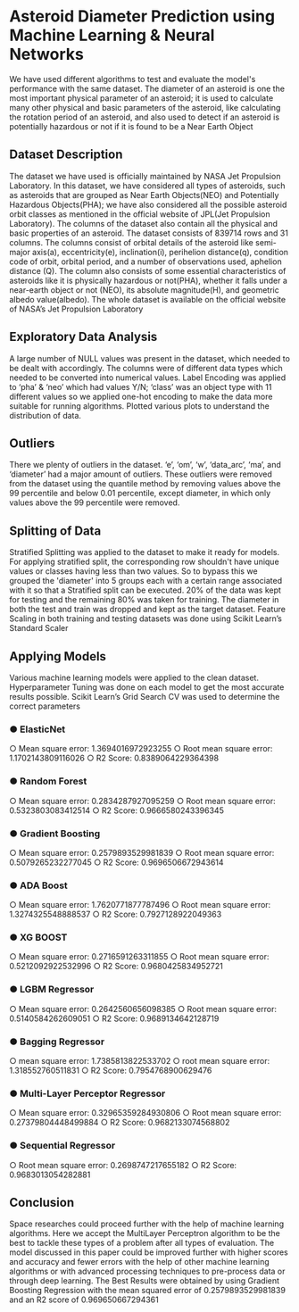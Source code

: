 <h1>Asteroid Diameter Prediction using Machine Learning & Neural Networks</h1>

We have used different algorithms to test and evaluate the model's performance with the same dataset. The diameter of an asteroid is one the most important physical parameter of an asteroid; it is used to calculate many other physical and basic parameters of the asteroid, like calculating the rotation period of an asteroid, and also used to detect if an asteroid is potentially hazardous or not if it is found to be a Near Earth Object
<h2>Dataset Description</h2>
The dataset we have used is officially maintained by NASA Jet Propulsion Laboratory. In this dataset, we have considered all types of asteroids, such as asteroids that are grouped as Near Earth Objects(NEO) and Potentially Hazardous Objects(PHA); we have also considered all the possible asteroid orbit classes as mentioned in the official website of JPL(Jet Propulsion Laboratory). The columns of the dataset also contain all the physical and basic properties of an asteroid. The dataset consists of 839714 rows and 31 columns. The columns consist of orbital details of the asteroid like semi-major axis(a), eccentricity(e), inclination(i), perihelion distance(q), condition code of orbit, orbital period, and a number of observations used, aphelion distance (Q). The column also consists of some essential characteristics of asteroids like it is physically hazardous or not(PHA), whether it falls under a near-earth object or not (NEO), its absolute magnitude(H), and geometric albedo value(albedo). The whole dataset is available on the official website of NASA’s Jet Propulsion Laboratory
<h2>Exploratory Data Analysis</h2>
A large number of NULL values was present in the dataset, which needed to be dealt with accordingly. The columns were of different data types which needed to be converted into numerical values. Label Encoding was applied to ‘pha’ & ‘neo’ which had values Y/N; ‘class’ was an object type with 11 different values so we applied one-hot encoding to make the data more suitable for running algorithms. Plotted various plots to understand the distribution of data.
<h2>Outliers</h2>
There we plenty of outliers in the dataset. ‘e’, ‘om’, ‘w’, ‘data_arc’, ‘ma’, and ‘diameter’ had a major amount of outliers. These outliers were removed from the dataset using the quantile method by removing values above the 99 percentile and below 0.01 percentile, except diameter, in which only values above the 99 percentile were removed.
<h2>Splitting of Data</h2>
Stratified Splitting was applied to the dataset to make it ready for models. For applying stratified split, the corresponding row shouldn't have unique values or classes having less than two values. So to bypass this we grouped the 'diameter' into 5 groups each with a certain range associated with it so that a Stratified split can be executed. 20% of the data was kept for testing and the remaining 80% was taken for training. The diameter in both the test and train was dropped and kept as the target dataset.
Feature Scaling in both training and testing datasets was done using Scikit Learn’s Standard Scaler
<h2>Applying Models</h2>
Various machine learning models were applied to the clean dataset. Hyperparameter Tuning was done on each model to get the most accurate results possible. Scikit Learn’s Grid Search CV was used to determine the correct parameters
<h3>● ElasticNet</h3> ○ Mean square error: 1.3694016972923255 ○ Root mean square error: 1.1702143809116026 ○ R2 Score: 0.8389064229364398
<h3>● Random Forest</h3> ○ Mean square error: 0.2834287927095259 ○ Root mean square error: 0.5323803083412514 ○ R2 Score: 0.9666580243396345
<h3>● Gradient Boosting</h3> ○ Mean square error: 0.2579893529981839 ○ Root mean square error: 0.5079265232277045 ○ R2 Score: 0.9696506672943614
<h3>● ADA Boost</h3> ○ Mean square error: 1.7620771877787496 ○ Root mean square error: 1.3274325548888537 ○ R2 Score: 0.7927128922049363
<h3>● XG BOOST</h3> ○ Mean square error: 0.2716591263311855 ○ Root mean square error: 0.5212092922532996 ○ R2 Score: 0.9680425834952721
<h3>● LGBM Regressor</h3> ○ Mean square error: 0.2642560656098385 ○ Root mean square error: 0.5140584262609051 ○ R2 Score: 0.9689134642128719
<h3>● Bagging Regressor</h3> ○ mean square error: 1.7385813822533702 ○ root mean square error: 1.318552760511831 ○ R2 Score: 0.7954768900629476
<h3>● Multi-Layer Perceptor Regressor</h3> ○ Mean square error: 0.32965359284930806 ○ Root mean square error: 0.27379804448499884 ○ R2 Score: 0.9682133074568802
<h3>● Sequential Regressor</h3> ○ Root mean square error: 0.2698747217655182 ○ R2 Score: 0.9683013054282881

<h2>Conclusion</h2>
Space researches could proceed further with the help of machine learning algorithms. Here we accept the MultiLayer Perceptron algorithm to be the best to tackle these types of a problem after all types of evaluation. The model discussed in this paper could be improved further with higher scores and accuracy and fewer errors with the help of other machine learning algorithms or with advanced processing techniques to pre-process data or through deep learning.
The Best Results were obtained by using Gradient Boosting Regression with the mean squared error of 0.2579893529981839 and an R2 score of 0.969650667294361
